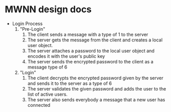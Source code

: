 # MWNN design docs
* Login Process
	1. "Pre-Login"
		1. The client sends a message with a type of 1 to the server
		2. The server gets the message from the client and creates a local user object.
		3. The server attaches a password to the local user object and encodes it with the user's public key
		4. The server sends the encrypted password to the client as a message type of 6
	2. "Login"
		1. The client decrypts the encrypted password given by the server and sends it to the server as a type of 6
		2. The server validates the given password and adds the user to the list of active users.
		3. The server also sends everybody a message that a new user has connected

